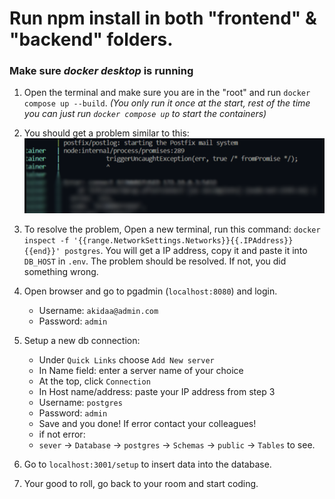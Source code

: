 # Run npm install in both "frontend" & "backend" folders.
### Make sure *docker desktop* is running
1. Open the terminal and make sure you are in the "root" and run `docker compose up --build`. *(You only run it once at the start, rest of the time you can just run `docker compose up` to start the containers)*

2. You should get a problem similar to this:
 ![alt text](./error_ex.png)

3. To resolve the problem, Open a new terminal, run this command: `docker inspect -f '{{range.NetworkSettings.Networks}}{{.IPAddress}}{{end}}' postgres`.
You will get a IP address, copy it and paste it into `DB_HOST` in `.env`. The problem should be resolved. If not, you did something wrong.

4. Open browser and go to pgadmin (`localhost:8080`) and login.
   - Username: `akidaa@admin.com`
   - Password: `admin`

5. Setup a new db connection:
   - Under `Quick Links` choose `Add New server`
   - In Name field: enter a server name of your choice
   - At the top, click `Connection`
   - In Host name/address: paste your IP address from step 3
   - Username: `postgres`
   - Password: `admin`
   - Save and you done! If error contact your colleagues!
   - if not error:
   - `sever` -> `Database` -> `postgres` -> `Schemas` -> `public` -> `Tables` to see.

6. Go to `localhost:3001/setup` to insert data into the database.

7. Your good to roll, go back to your room and start coding.
